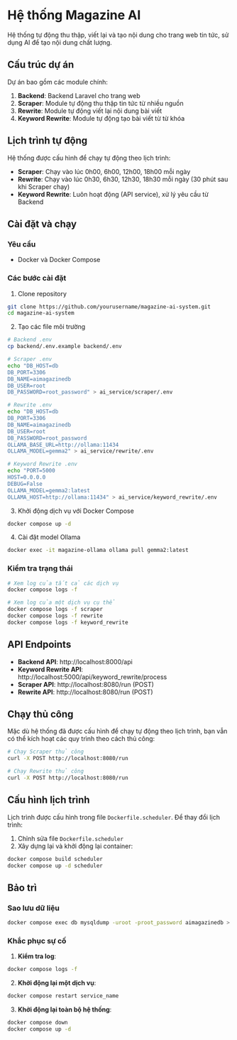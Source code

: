 # Hệ thống Magazine AI

Hệ thống tự động thu thập, viết lại và tạo nội dung cho trang web tin tức, sử dụng AI để tạo nội dung chất lượng.

## Cấu trúc dự án

Dự án bao gồm các module chính:

1. **Backend**: Backend Laravel cho trang web
2. **Scraper**: Module tự động thu thập tin tức từ nhiều nguồn
3. **Rewrite**: Module tự động viết lại nội dung bài viết
4. **Keyword Rewrite**: Module tự động tạo bài viết từ từ khóa

## Lịch trình tự động

Hệ thống được cấu hình để chạy tự động theo lịch trình:

- **Scraper**: Chạy vào lúc 0h00, 6h00, 12h00, 18h00 mỗi ngày
- **Rewrite**: Chạy vào lúc 0h30, 6h30, 12h30, 18h30 mỗi ngày (30 phút sau khi Scraper chạy)
- **Keyword Rewrite**: Luôn hoạt động (API service), xử lý yêu cầu từ Backend

## Cài đặt và chạy

### Yêu cầu

- Docker và Docker Compose

### Các bước cài đặt

1. Clone repository
```bash
git clone https://github.com/yourusername/magazine-ai-system.git
cd magazine-ai-system
```

2. Tạo các file môi trường

```bash
# Backend .env
cp backend/.env.example backend/.env

# Scraper .env
echo "DB_HOST=db
DB_PORT=3306
DB_NAME=aimagazinedb
DB_USER=root
DB_PASSWORD=root_password" > ai_service/scraper/.env

# Rewrite .env
echo "DB_HOST=db
DB_PORT=3306
DB_NAME=aimagazinedb
DB_USER=root
DB_PASSWORD=root_password
OLLAMA_BASE_URL=http://ollama:11434
OLLAMA_MODEL=gemma2" > ai_service/rewrite/.env

# Keyword Rewrite .env
echo "PORT=5000
HOST=0.0.0.0
DEBUG=False
OLLAMA_MODEL=gemma2:latest
OLLAMA_HOST=http://ollama:11434" > ai_service/keyword_rewrite/.env
```

3. Khởi động dịch vụ với Docker Compose

```bash
docker compose up -d
```

4. Cài đặt model Ollama

```bash
docker exec -it magazine-ollama ollama pull gemma2:latest
```

### Kiểm tra trạng thái

```bash
# Xem log của tất cả các dịch vụ
docker compose logs -f

# Xem log của một dịch vụ cụ thể
docker compose logs -f scraper
docker compose logs -f rewrite
docker compose logs -f keyword_rewrite
```

## API Endpoints

- **Backend API**: http://localhost:8000/api
- **Keyword Rewrite API**: http://localhost:5000/api/keyword_rewrite/process
- **Scraper API**: http://localhost:8080/run (POST)
- **Rewrite API**: http://localhost:8080/run (POST)

## Chạy thủ công

Mặc dù hệ thống đã được cấu hình để chạy tự động theo lịch trình, bạn vẫn có thể kích hoạt các quy trình theo cách thủ công:

```bash
# Chạy Scraper thủ công
curl -X POST http://localhost:8080/run

# Chạy Rewrite thủ công
curl -X POST http://localhost:8080/run
```

## Cấu hình lịch trình

Lịch trình được cấu hình trong file `Dockerfile.scheduler`. Để thay đổi lịch trình:

1. Chỉnh sửa file `Dockerfile.scheduler`
2. Xây dựng lại và khởi động lại container:

```bash
docker compose build scheduler
docker compose up -d scheduler
```

## Bảo trì

### Sao lưu dữ liệu

```bash
docker compose exec db mysqldump -uroot -proot_password aimagazinedb > backup.sql
```

### Khắc phục sự cố

1. **Kiểm tra log**:
```bash
docker compose logs -f
```

2. **Khởi động lại một dịch vụ**:
```bash
docker compose restart service_name
```

3. **Khởi động lại toàn bộ hệ thống**:
```bash
docker compose down
docker compose up -d
``` 